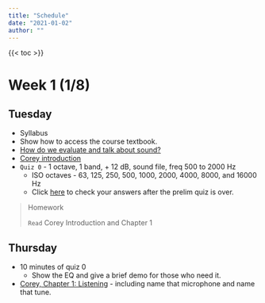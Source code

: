 ```yaml
---
title: "Schedule"
date: "2021-01-02"
author: ""
---
```


{{< toc >}}

# Week 1 (1/8)

## Tuesday

- Syllabus
- Show how to access the course textbook.
- [How do we evaluate and talk about sound?](../lectures/week-1/4-moylan/)
- [Corey introduction](../lectures/week-1/0-corey/)
- `Quiz 0` - 1 octave, 1 band, + 12 dB, sound file, freq 500 to 2000 Hz
  - ISO octaves - 63, 125, 250, 500, 1000, 2000, 4000, 8000, and 16000 Hz
  - Click [here](../lectures/week-1/quiz-0-answers/) to check your answers after the prelim quiz is over.

> Homework
>
> `Read` Corey Introduction and Chapter 1

## Thursday

- 10 minutes of quiz 0
  - Show the EQ and give a brief demo for those who need it.
- [Corey, Chapter 1: Listening](../lectures/week-1/1-corey/) - including name that microphone and name that tune.
<!-- 
# Week 2 (1/15)

## Tuesday

- Play "Name That Tune" with Song Pop Party. The faster you answer, the more you're using timbre to figure it out rather than melody.
- 5-10 minutes of practice with Tribe drum loop.
- [Spectral Balance and Equalization](../lectures/week-2/2-corey/)
  - Shaping Spectral Balance
  - Types of Filters and
  - Getting Started with Practice

## Thursday

- Moylan Chapter 5 - [Fundamental Listening Skills](../lectures/week-2/5-moylan/)
- Finish [Spectral Balance and Equalization](../lectures/week-2/2-corey/)
  - Working with the EQ Practice Module
  - Quiz 1 practice - first real quiz will be Tuesday
    - 1 octave, 1 band, + 12 dB, pink noise and [sound file](../lectures/week-2/kick-it.m4a) (the "can I kick it" loop), freq 500 to 2000 Hz
  - Practice singing vowel sounds as a class!
  - practice with other music from that Corey list?

# Week 3 (1/22)

## Tuesday

> Quiz 1

- [Headphones Buying Guide](https://www.sweetwater.com/insync/headphones-buying-guide/)
  - Open back - best for mixing and critical listening - not good for recording in the studio
  - Closed back - good for recording in the studio
  - A mix between the two: [AKG K240 Studio Semi-open Pro Studio Headphones | Sweetwater](https://www.sweetwater.com/store/detail/K240S--akg-k240-studio-semi-open-pro-studio-headphones)
- Chapter 7 - [Analysis of sound](../lectures/week-3/7-corey/)

## Thursday

- name that tune - 10 minutes
- Quiz 2 practice - 10 minutes
  - **1 octave, 1 band, - 12 dB, pink noise, sound file, freq 500 to 2000 Hz**
  - Use Matching practice
    - Practice with pink noise and set a timer for 3 minutes, then take a 2 minute break
    - repeat several times each day
    - do the same with the recording
  - After you're comfortable with matching, move onto matching memory, then absolute ID
- Finish - Chapter 7 - [Analysis of sound](../lectures/week-3/7-corey/) - 20 minutes
- 7.2 Analysis Examples
  - Sheryl Crow\: “Strong Enough”
  - We'll listen to it in class, then read the analysis and talk more about it next week


> Homework: Read 7.2.1 Sheryl Crow: “Strong Enough” from the Corey and listen to the tracks Corey analyses. Be able to talk about your own impressions during next class.
> Download the song [here](https://dakotastateuniversity-my.sharepoint.com/:u:/g/personal/tate_carson_dsu_edu/EYKzTsH0yZpAqSV6lweIGuEBLYJscKO9u-MGt7F7VXdzrQ?e=pzaDxe).

# Week 4 (1/29)

## Tuesday

> Quiz 2

- discuss [Sheryl Crow: “Strong Enough”](../lectures/week-4/crow-strong-enough/)

## Thursday

- _Name that tune_ - 10 minutes
- Finish _Strong Enough_ analysis - 20 minutes
- Quiz 2 practice - we need to spend more time on this; let's practice as a class
  - **1 octave, 1 band, -12 dB, pink noise, sound file, freq 500 to 2000 Hz**
  - **pre-practice** - listen to each option and try to order them in your head. Think about how each cut sounds and what changes between them. After you ears get used to the changes you can now move onto the practice routine.
  - **30 minute practice routine**
    - 3 minutes, pink noise, matching
    - 3 minutes, sound file, matching
    - 3 minutes rest
    - 3 minutes, pink noise, matching memory
    - 3 minutes, sound file, matching memory
    - 3 minutes rest
    - 3 minutes, pink noise, absolute ID
    - 3 minutes, sound file, absolute ID
    - 6 minutes rest
    - repeat as often as you can

# Week 5 (2/5)

## Tuesday

> Quiz 2 retake

- First student presentations
  - More instructions on journals/presentations - [instructions](../assignments/journals/)

## Thursday

- Name that Tune!
- [Peter Gabriel - In your eyes](../lectures/week-5/gabriel-in-your-eyes/) from Corey
- Quiz 3 practice
  - **1 octave, 1 band, +12 dB/- 12 dB, pink noise, sound file, freq 500 to 2000 Hz**

# Week 6 (2/12)

## Tuesday

> Quiz 3

- Quiz 4 in class practice
  - What do you hear change in the recording?
- Student journal presentation and discussion

> Quiz 4: **1 octave, 1 band, +12 dB/- 12 dB, pink noise, sound file, freq 500 to 4000 Hz**
> New song - Strong Enough

## Thursday

- name that tune - 10 min
- [ABIT: A Better Interval Timer on the App Store](https://apps.apple.com/us/app/abit-workout-app/id1274605002)
- Quiz 4 in class practice - 10 min
  - What do you hear change in the recording?
- Finish [Peter Gabriel - In your eyes](../lectures/week-6/gabriel-in-your-eyes/) from Corey
- Moylan: 6 A System for Evaluating Sound - [Plotting Sources Against a Timeline](../lectures/week-6/moylan-6/)
- Plotting instruments frequency content over time
  - pick a small section and choose a few important instruments
  - use band and bandpass filters in Reaper to find the frequency ranges.
  - or view spectral peaks and add spectral edits to turn down the gains of small portions of the audio. Use this data to make your graphs more accurate.
  - [my example](../lectures/week-6/moylan-6/InYourEyesAnalysis.drawio.png)
  - Follow along with me to make another graph for a different section of _In Your Eyes_

# Week 7 (2/19)

## Tuesday

- Quiz 6 - **1 octave, 1 band, +12 dB/- 12 dB, pink noise, sound file, freq 63 to 500 Hz**
  - Suggest a new song?
- For future analysis make sure you're using catagories and definitions from this document
  - [EBU Tech 3286-1997 Subjective evaluation of quality - Music programme - tech3286.pdf](https://tech.ebu.ch/docs/tech/tech3286.pdf)
  - Late journals are accepted, but will have points taken off.
- Student journal presentation 4 and discussion
  - Jake and another student

> Quiz 5 **1 octave, 1 band, +12 dB/- 12 dB, pink noise, sound file, freq 500 to 4000 Hz**

## Thursday

- No in person class
  - practice for Quiz 6
  - watch my video (posted to D2L) on plotting the frequency spectrum of a sound recording
- Quiz 6 practice - **1 octave, 1 band, +12 dB/- 12 dB, pink noise, sound file, freq 63 to 500 Hz**

# Week 8 (2/26)

## Tuesday

- Jake student presentation

> Quiz 6 - **1 octave, 1 band, +12 dB/- 12 dB, pink noise, sound file, freq 63 to 500 Hz**

## Thursday

- name that tune - 10 min
  - it's been a minute
- The next journal's will be due in a week from Tuesday. This should give you more time to do the graphical analysis. I'll post full instructions by Friday.
- The grades were pretty good, so let's move onto the next frequency group:
- Quiz 7 practice - **1 octave, 1 band, +12 dB/- 12 dB, pink noise, sound file, freq 2000 - 16000 Hz**
- [The Illusion of Space as an Element of Recording](../lectures/week-8/space/)
  - For the next analysis, focus on the spatial and stereo impression.
  - Show some examples of reverb (Dragonfly Reverb) and panning settings in Reaper.

# Week 9 (3/4)

## Tuesday

- Sound opportunities
  - Cyberology Podcast - editing and recording
  - Mastersingers - record one concert: the dress rehearsal is at the church on Thursday, March 30 at 7 p.m., and the concert on Sunday, April 2 at 4:30 p.m.
- Show exporting Reaper projects with the song
- Student journal presentations
- See Week 7 on D2L for two videos on completing your sound journals.

> Quiz 7 - **1 octave, 1 band, +12 dB/- 12 dB, pink noise, sound file, freq 2000 - 16000 Hz**

## Thursday

- Finish: [The Illusion of Space as an Element of Recording](../lectures/week-9/space-2/)
- Quiz 8 practice - all ISO frequencies, 12 dB
- After the break we move onto Dynamics and Reverb, three levels of difficulty each

# Week 10 (3/11)

- Spring Break - No Classes

# Week 11 (3/18)

## Tuesday

- Student journal presentations

> Quiz 8

## Thursday

- name that tune
- Practice All ISO frequencies quiz
- Finish: [The Illusion of Space as an Element of Recording](../lectures/week-9/space-2/)
- More on creating the charts
- more listening for spatial information

# Week 12 (3/25)

## Tuesday

- Quiz 8 - all ISO frequencies, 12 dB
- Student journal presentation 8 and discussion

## Thursday

- song pop party
- Quiz 9 practice - Dynamic range compression
  - Matching Memory, level 1, Attack, release, and ratio times separately
  - practice each parameter with different sounds
  - lets do a practice quiz on Tuesday

# Week 13 (4/1)

## Tuesday

- Dynamic range - practice and practice quiz
- Student journal presentation 9 and discussion
  - Two more presentations on Spatial image with diagrams

## Thursday

- Song pop party
- Review the rest of the semester
  - schedule presentations
- Quiz 9 practice - Compression
  - Snare drum
    - 3 questions for each: attack, release, ratio
  - Full mix - MS1263_Mix1Full_MR1006.wav OR MS0908_Drums1NoComp_MR1001.wav
    - 3 questions for each: attack, release, ratio

> [Final Paper](../assignments/final-paper/) - DUE Friday April 28th
>
> [Final Presentations](../assignments/final-presentation/) - April 20, 25, 27
>
> Final Exam - Thursday, May 4th, 10:30 am - 12:30 pm
> Will include WebTET exercises for parametric equalization, dynamic compression, and reverberation.

# Week 14 (4/8)

## Tuesday

- Student journal presentation and discussion
  - Calvin
  - Nick

> Quiz 9 - Compression

## Thursday

- Song pop party
- Reverb WebTET practice

# Week 15 (4/15)

## Tuesday

- Student journal presentation
  - Jake
  - Orlando
- Reverb WebTET practice

## Thursday

- Final Journal Presentations
  - Orlando
  - Wiley
  - Jake

# Week 16 (4/22)

## Tuesday

- Final Journal Presentations
  - Sam
  - Noah
  - Nick

## Thursday

- Final Journal Presentations
  - Calvin
  - Hunter
  - Abbie

> Exam - Thursday, May 2, 10:30 am – 12:30 pm 
> 

 -->
